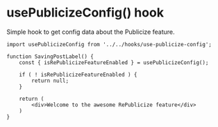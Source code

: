 # usePublicizeConfig() hook
Simple hook to get config data about the Publicize feature.

```es6
import usePublicizeConfig from '../../hooks/use-publicize-config';

function SavingPostLabel() {
	const { isRePublicizeFeatureEnabled } = usePublicizeConfig();

	if ( ! isRePublicizeFeatureEnabled ) {
		return null;
	}

	return (
		<div>Welcome to the awesome RePublicize feature</div>
	)
}
```